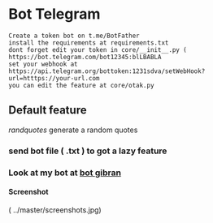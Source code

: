 # Bot Telegram 


```
Create a token bot on t.me/BotFather
install the requirements at requirements.txt
dont forget edit your token in core/__init__.py ( https://bot.telegram.com/bot12345:blLBABLA
set your webhook at https://api.telegram.org/bottoken:1231sdva/setWebHook?url=htttps://your-url.com
you can edit the feature at core/otak.py

```


## Default feature

*randquotes* generate a random quotes

### send bot file ( .txt ) to got a lazy feature


### Look at my bot at [ bot gibran ]( https://t.me/gbrn_bot )

#### Screenshot 
( ../master/screenshots.jpg)
